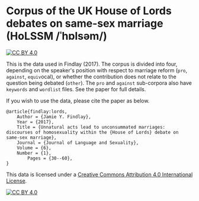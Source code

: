 # Corpus of the UK House of Lords debates on same-sex marriage (HoLSSM /ˈhɒlsəm/)
[![CC BY 4.0][cc-by-shield]][cc-by]

This is the data used in Findlay (2017). The corpus is divided into four, depending on the speaker's position with respect to marriage reform (`pro`, `against`, `equiv`ocal), or whether the contribution does not relate to the question being debated (`other`). The `pro` and `against` sub-corpora also have `keywords` and `wordlist` files. See the paper for full details.


If you wish to use the data, please cite the paper as below. 

```
@article{findlay:lords,
	Author = {Jamie Y. Findlay},
	Year = {2017},
	Title = {Unnatural acts lead to unconsummated marriages: discourses of homosexuality within the {House of Lords} debate on same-sex marriage},
	Journal = {Journal of Language and Sexuality},
	Volume = {6},
	Number = {1},
        Pages = {30--60},
}
```

This data is licensed under a
[Creative Commons Attribution 4.0 International License][cc-by].

[![CC BY 4.0][cc-by-image]][cc-by]

[cc-by]: http://creativecommons.org/licenses/by/4.0/
[cc-by-image]: https://i.creativecommons.org/l/by/4.0/88x31.png
[cc-by-shield]: https://img.shields.io/badge/License-CC%20BY%204.0-lightgrey.svg
